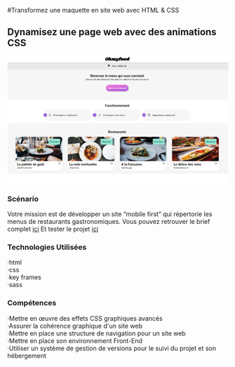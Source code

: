 ﻿#Transformez une maquette en site web avec HTML & CSS
## Dynamisez une page web avec des animations CSS
[![Screen de mon projet oh my food](https://github.com/MargYre/my_Ohmyfood/blob/main/assets/ohmyfood-screen.png)](https://github.com/MargYre/my_Ohmyfood/blob/main/assets/ohmyfood-screen.png)
### Scénario
Votre mission est de développer un site “mobile first” qui répertorie les menus de restaurants gastronomiques.
Vous pouvez retrouver le brief complet [ici](https://s3-eu-west-1.amazonaws.com/course.oc-static.com/projects/DW_P3/Brief%20cre%CC%81atif%20-%20Ohmyfood!.pdf)
Et tester le projet [ici](https://margyre.github.io/my_Ohmyfood/)

### Technologies Utilisées
 ·html<br>
 ·css<br>
 ·key frames<br>
 ·sass<br>

### Compétences
 ·Mettre en œuvre des effets CSS graphiques avancés<br>
 ·Assurer la cohérence graphique d'un site web<br>
 ·Mettre en place une structure de navigation pour un site web<br>
 ·Mettre en place son environnement Front-End<br>
 ·Utiliser un système de gestion de versions pour le suivi du projet et son hébergement
